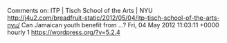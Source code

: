 Comments on: ITP | Tisch School of the Arts | NYU http://j4u2.com/breadfruit-static/2012/05/04/itp-tisch-school-of-the-arts-nyu/ Can Jamaican youth benefit from ...? Fri, 04 May 2012 11:03:11 +0000  hourly   1  https://wordpress.org/?v=5.2.4